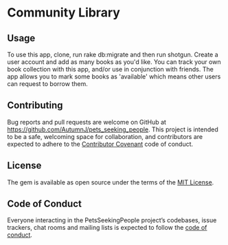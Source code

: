 # Community Library

## Usage

To use this app, clone, run rake db:migrate and then run shotgun. Create a user account and add as many books as you'd like. You can track your own book collection with this app, and/or use in conjunction with friends. The app allows you to mark some books as 'available' which means other users can request to borrow them.

## Contributing

Bug reports and pull requests are welcome on GitHub at https://github.com/AutumnJ/pets_seeking_people. This project is intended to be a safe, welcoming space for collaboration, and contributors are expected to adhere to the [Contributor Covenant](http://contributor-covenant.org) code of conduct.

## License

The gem is available as open source under the terms of the [MIT License](https://opensource.org/licenses/MIT).

## Code of Conduct

Everyone interacting in the PetsSeekingPeople project’s codebases, issue trackers, chat rooms and mailing lists is expected to follow the [code of conduct](https://github.com/AutumnJ/pets_seeking_people/blob/master/CODE_OF_CONDUCT.md).
